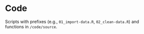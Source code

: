 # Code

Scripts with prefixes (e.g., `01_import-data.R`, `02_clean-data.R`) and
functions in `/code/source`.
